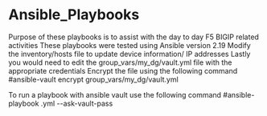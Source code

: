# Ansible_Playbooks
Purpose of these playbooks is to assist with the day to day F5 BIGIP related activities 
These playbooks were tested using Ansible version 2.19
Modify the inventory/hosts file to update device information/ IP addresses
Lastly you would need to edit the group_vars/my_dg/vault.yml file with the appropriate credentials
  Encrypt the file using the following command 
  #ansible-vault encrypt group_vars/my_dg/vault.yml

To run a playbook with ansible vault use the following command
  #ansible-playbook <playbook>.yml --ask-vault-pass
